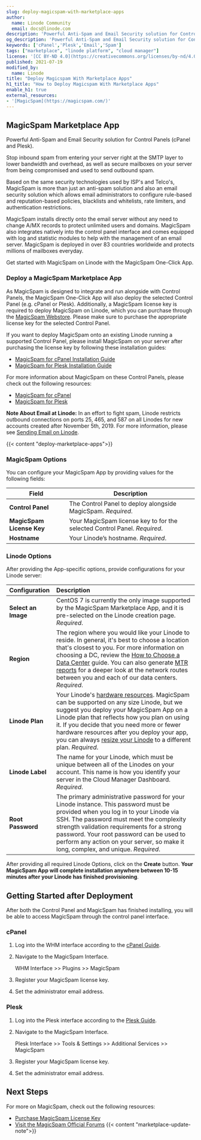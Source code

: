 ```yaml
---
slug: deploy-magicspam-with-marketplace-apps
author:
  name: Linode Community
  email: docs@linode.com
description: 'Powerful Anti-Spam and Email Security solution for Control Panels (cPanel and Plesk).'
og_description: 'Powerful Anti-Spam and Email Security solution for Control Panels (cPanel and Plesk).'
keywords: ['cPanel','Plesk','Email','Spam']
tags: ["marketplace", "linode platform", "cloud manager"]
license: '[CC BY-ND 4.0](https://creativecommons.org/licenses/by-nd/4.0)'
published: 2021-07-19
modified_by:
  name: Linode
title: "Deploy Magicspam With Marketplace Apps"
h1_title: "How to Deploy Magicspam With Marketplace Apps"
enable_h1: true
external_resources:
- '[MagicSpam](https://magicspam.com/)'
---
```


## MagicSpam Marketplace App

Powerful Anti-Spam and Email Security solution for Control Panels (cPanel and Plesk).

Stop inbound spam from entering your server right at the SMTP layer to lower bandwidth and overhead, as well as secure mailboxes on your server from being compromised and used to send outbound spam.

Based on the same security technologies used by ISP's and Telco's, MagicSpam is more than just an anti-spam solution and also an email security solution which allows email administrators to configure rule-based and reputation-based policies, blacklists and whitelists, rate limiters, and authentication restrictions.

MagicSpam installs directly onto the email server without any need to change A/MX records to protect unlimited users and domains. MagicSpam also integrates natively into the control panel interface and comes equipped with log and statistic modules to help with the management of an email server. MagicSpam is deployed in over 83 countries worldwide and protects millions of mailboxes everyday.

Get started with MagicSpam on Linode with the MagicSpam One-Click App.

### Deploy a MagicSpam Marketplace App

As MagicSpam is designed to integrate and run alongside with Control Panels, the MagicSpam One-Click App will also deploy the selected Control Panel (e.g. cPanel or Plesk). Additionally, a MagicSpam license key is required to deploy MagicSpam on Linode, which you can purchase through the [MagicSpam Webstore](https://www.magicspam.com/store.php). Please make sure to purchase the appropriate license key for the selected Control Panel.

If you want to deploy MagicSpam onto an existing Linode running a supported Control Panel, please install MagicSpam on your server after purchasing the license key by following these installation guides:

* [MagicSpam for cPanel Installation Guide](https://www.magicspam.com/download/products/MSWHMC/InstallationGuide.pdf)
* [MagicSpam for Plesk Installation Guide](https://www.magicspam.com/download/products/MSPPRO/InstallationGuide.pdf)

For more information about MagicSpam on these Control Panels, please check out the following resources:

* [MagicSpam for cPanel](https://www.magicspam.com/anti-spam-protection-cpanel.php)
* [MagicSpam for Plesk](https://www.magicspam.com/anti-spam-protection-plesk.php)

**Note About Email at Linode:** In an effort to fight spam, Linode restricts outbound connections on ports 25, 465, and 587 on all Linodes for new accounts created after November 5th, 2019. For more information, please see [Sending Email on Linode](https://www.linode.com/docs/email/running-a-mail-server/#sending-email-on-linode).

{{< content "deploy-marketplace-apps">}}

### MagicSpam Options
You can configure your MagicSpam App by providing values for the following fields:

 **Field** | **Description**
------------------ | ---------------
 **Control Panel** | The Control Panel to deploy alongside MagicSpam. *Required*.
 **MagicSpam License Key** | Your MagicSpam license key to for the selected Control Panel. *Required*.
 **Hostname** | Your Linode’s hostname. *Required*.

### Linode Options

After providing the App-specific options, provide configurations for your Linode server:

<!-- Be sure to edit the Select an Image and Linode Plan to match app's needs -->

| **Configuration** | **Description** |
|:--------------|:------------|
| **Select an Image** | CentOS 7 is currently the only image supported by the MagicSpam Marketplace App, and it is pre-selected on the Linode creation page. *Required*. |
| **Region** | The region where you would like your Linode to reside. In general, it's best to choose a location that's closest to you. For more information on choosing a DC, review the [How to Choose a Data Center](/docs/platform/how-to-choose-a-data-center) guide. You can also generate [MTR reports](/docs/networking/diagnostics/diagnosing-network-issues-with-mtr/) for a deeper look at the network routes between you and each of our data centers. *Required*. |
| **Linode Plan** | Your Linode's [hardware resources](/docs/platform/how-to-choose-a-linode-plan/#hardware-resource-definitions). MagicSpam can be supported on any size Linode, but we suggest you deploy your MagicSpam App on a Linode plan that reflects how you plan on using it. If you decide that you need more or fewer hardware resources after you deploy your app, you can always [resize your Linode](/docs/platform/disk-images/resizing-a-linode/) to a different plan. *Required*. |
| **Linode Label** | The name for your Linode, which must be unique between all of the Linodes on your account. This name is how you identify your server in the Cloud Manager Dashboard. *Required*. |
| **Root Password** | The primary administrative password for your Linode instance. This password must be provided when you log in to your Linode via SSH. The password must meet the complexity strength validation requirements for a strong password. Your root password can be used to perform any action on your server, so make it long, complex, and unique. *Required*. |

<!-- the following disclaimer lets the user know how long it will take
     to deploy the app -->
After providing all required Linode Options, click on the **Create** button. **Your MagicSpam App will complete installation anywhere between 10-15 minutes after your Linode has finished provisioning**.

## Getting Started after Deployment

After both the Control Panel and MagicSpam has finished installing, you will be able to access MagicSpam through the control panel interface.

### cPanel

1. Log into the WHM interface according to the [cPanel Guide](https://www.linode.com/marketplace/apps/cpanel/cpanel/).

2. Navigate to the MagicSpam Interface.

    WHM Interface >> Plugins >> MagicSpam

3. Register your MagicSpam license key.

4. Set the administrator email address.

### Plesk

1. Log into the Plesk interface according to the [Plesk Guide](https://www.linode.com/marketplace/apps/plesk/plesk/).

2. Navigate to the MagicSpam Interface.

    Plesk Interface >> Tools & Settings >> Additional Services >> MagicSpam

3. Register your MagicSpam license key.

4. Set the administrator email address.

## Next Steps

For more on MagicSpam, check out the following resources:

* [Purchase MagicSpam License Key](https://www.magicspam.com/store)
* [Visit the MagicSpam Official Forums](https://forums.magicspam.com)
{{< content "marketplace-update-note">}}